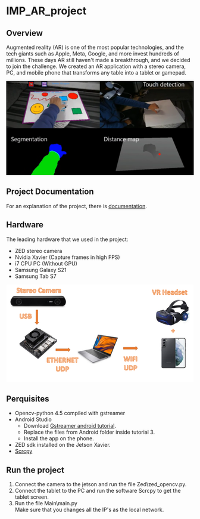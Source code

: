 # IMP_AR_project

## Overview

Augmented reality (AR) is one of the most popular technologies, and the tech giants such as Apple, Meta, Google, and more invest hundreds of millions. These days AR still haven't made a breakthrough, and we decided to join the challenge.
We created an AR application with a stereo camera, PC, and mobile phone that transforms any table into a tablet or gamepad.

![AR](Images/ar.png)

## Project Documentation

For an explanation of the project, there is [documentation](Documantation/AR_pdf.pdf).

## Hardware

The leading hardware that we used in the project:
- ZED stereo camera
- Nvidia Xavier (Capture frames in high FPS)
- i7 CPU PC (Without GPU)
- Samsung Galaxy S21
- Samsung Tab S7 

![whole_image](Images/integrate.png)

## Perquisites

- Opencv-python 4.5 compiled with gstreamer
- Android Studio
  - Download [Gstreamer android tutorial](https://gstreamer.freedesktop.org/documentation/tutorials/android/video.html).
  - Replace the files from Android folder inside tutorial 3.
  - Install the app on the phone.
- ZED sdk installed on the Jetson Xavier.
- [Scrcpy](https://github.com/Genymobile/scrcpy)
## Run the project

1. Connect the camera to the jetson and run the file Zed\zed_opencv.py.
2. Connect the tablet to the PC and run the software Scrcpy to get the tablet screen.
3. Run the file Main\main.py   
Make sure that you changes all the IP's as the local network.